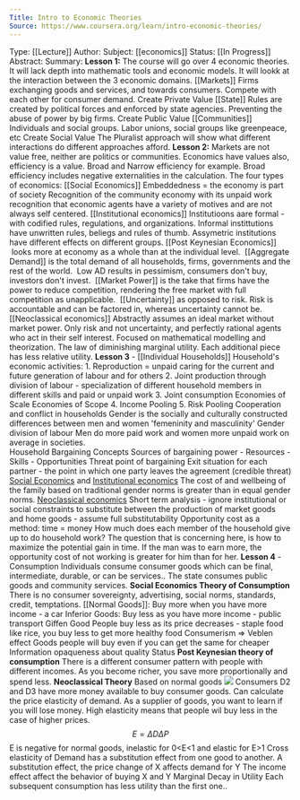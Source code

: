 ```yaml
---
Title: Intro to Economic Theories
Source: https://www.coursera.org/learn/intro-economic-theories/
---
```

Type: [[Lecture]] 
Author: 
Subject: [[economics]] 
Status:  [[In Progress]]
Abstract:
Summary:
	**Lesson 1:**
		The course will go over 4 economic theories. It will lack depth into mathematic tools and economic models. It will lookk at the interaction between the 3 economic domains.
		[[Markets]]
			Firms exchanging goods and services, and towards consumers. Compete with each other for consumer demand.
			Create Private Value
		[[State]]
			Rules are created by political forces and enforced by state agencies. Preventing the abuse of power by big firms.
			Create Public Value
		[[Communities]]
			Individuals and social groups. Labor unions, social groups like greenpeace, etc
			Create Social Value
		The Pluralist approach will show what different interactions do different approaches afford.
	**Lesson 2:**
		Markets are not value free, neither are politics or communities. 
		Economics have values also, efficiency is a value. Broad and Narrow efficiency for example. Broad efficiency includes negative externalities in the calculation.
		The four types of economics:
			[[Social Economics]]
				Embeddedness = the economy is part of society
				Recognition of the community economy with its unpaid work
				recognition that economic agents have a variety of motives and are not always self centered.
			[[Institutional economics]]
				Institutioons aare formal - with codified rules, regulations, and organizations. Informal instittutions have unwritten rules, beliegs and rules of thumb. 
				Assymetric institutions have different effects on different groups.
			[[Post Keynesian Economics]]
				 looks more at economy as a whole than at the individual level. 
				 [[Aggregate Demand]] is the total demand of all households, firms, governments and the rest of the world.  Low AD results in pessimism, consumers don't buy, investors don't invest.
				 [[Market Power]] is the take that firms have the power to reduce competition, rendering the free market with full competition as unapplicable.
				 [[Uncertainty]] as opposed to risk. Risk is accountable and can be factored in, whereas uncertainty cannot be.
			[[Neoclassical economics]]
				Abstractly assumes an ideal market without market power. Only risk and not uncertainty, and perfectly rational agents who act in their self interest.
				Focused on mathematical modelling and theorization.
				The law of diminishing marginal utility. Each additional piece has less relative utility.
	**Lesson 3** - [[Individual Households]]
		Household's economic activities:
			1. Reproduction = unpaid caring for the current and future generation of labour and for others
			2. Joint production through division of labour - specialization of different household members in different skills and paid or unpaid work
			3. Joint consumption
				Economies of Scale
				Economies of Scope
			4. Income Pooling
			5. Risk Pooling
		Cooperation and conflict in households
			Gender is the socially and culturally constructed differences between men and women 'femeninity and masculinity'
		Gender division of labour
		   Men do more paid work and women more unpaid work on average in societies.	
		Household Bargaining Concepts
			Sources of bargaining power
				- Resources
				- Skills
				- Opportunities
			Threat point of bargaining
				Exit situation for each partner - the point in which one party leaves the agreement (credible threat)
		[Social Economics](Social%20Economics) and [Institutional economics](Institutional%20economics)
			The cost of and wellbeing of the family based on traditional gender norms is greater than in equal gender norms.
		[Neoclassical economics](Neoclassical%20economics)
			Short term analysis - ignore institutional or social constraints to substitute between the production of market goods and home goods - assume full substitutability
			Opportunity cost as a method: time = money
			How much does each member of the household give up to do household work?
				The question that is concerning here, is how to maximize the potential gain in time. If the man was to earn more, the opportunity cost of not working is greater for him than for her.
	**Lesson 4** - Consumption
		Individuals consume consumer goods which can be final, intermediate, durable, or can be services..
		The state consumes public goods and community services.
		**Social Economics Theory of Consumption**
			There is no consumer sovereignty, advertising, social norms, standards, credit, temptations.
				[[Normal Goods]]:
					Buy more when you have more income - a car
				Inferior Goods:
					Buy less as you have more income - public transport
				Giffen Good
					People buy less as its price decreases - staple food like rice, you buy less to get more healthy food
			Consumerism => Veblen effect
				Goods people will buy even if you can get the same for cheaper
					Information opaqueness about quality
					Status
		**Post Keynesian theory of consumption**
			There is a different consumer pattern with people with different incomes.
			As you become richer, you save more proportionally and spend less.
		**Neoclassical Theory**
			Based on normal goods
			![](Pasted%20image%2020220627155150.png)
			Consumers D2 and D3 have more money available to buy consumer goods.
			Can calculate the price elasticity of demand.
				As a supplier of goods, you want to learn if you will lose money. High elasticity means that people wil buy less in the case of higher prices.
				$$E=\Delta D\Delta P$$
				E is negative for normal goods, inelastic for 0<E<1 and elastic for E>1
				Cross elasticity of Demand has a substitution effect from one good to another.
				A substitution effect, the price change of X affects demand for Y
				The income effect affect the behavior of buying X and Y
				Marginal Decay in Utility
					Each subsequent consumption has less utility than the first one..
				